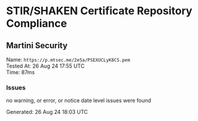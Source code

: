 # STIR/SHAKEN Certificate Repository Compliance

## Martini Security

Name: `https://p.mtsec.me/2e5a/PSEXUCLyK8CS.pem`\
Tested At: 26 Aug 24 17:55 UTC\
Time: 87ms

### Issues

no warning, or error, or notice date level issues were found

Generated: 26 Aug 24 18:03 UTC